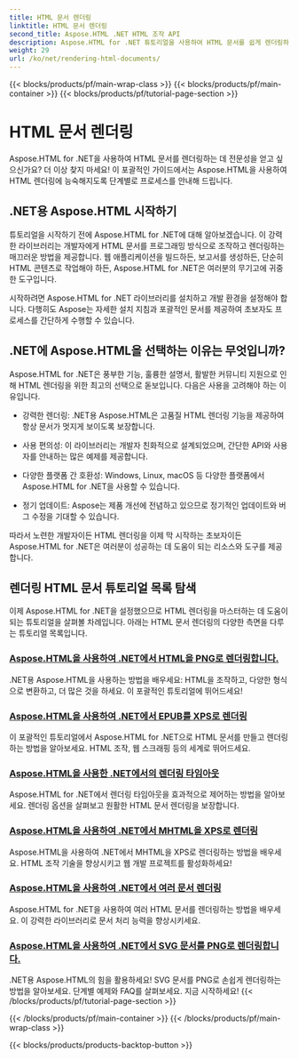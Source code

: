 ```yaml
---
title: HTML 문서 렌더링
linktitle: HTML 문서 렌더링
second_title: Aspose.HTML .NET HTML 조작 API
description: Aspose.HTML for .NET 튜토리얼을 사용하여 HTML 문서를 쉽게 렌더링하는 방법을 알아보세요. HTML 렌더링을 마스터하기 위한 포괄적인 튜토리얼 목록을 살펴보세요.
weight: 29
url: /ko/net/rendering-html-documents/
---
```


{{< blocks/products/pf/main-wrap-class >}}
{{< blocks/products/pf/main-container >}}
{{< blocks/products/pf/tutorial-page-section >}}

# HTML 문서 렌더링


Aspose.HTML for .NET을 사용하여 HTML 문서를 렌더링하는 데 전문성을 얻고 싶으신가요? 더 이상 찾지 마세요! 이 포괄적인 가이드에서는 Aspose.HTML을 사용하여 HTML 렌더링에 능숙해지도록 단계별로 프로세스를 안내해 드립니다.

## .NET용 Aspose.HTML 시작하기

튜토리얼을 시작하기 전에 Aspose.HTML for .NET에 대해 알아보겠습니다. 이 강력한 라이브러리는 개발자에게 HTML 문서를 프로그래밍 방식으로 조작하고 렌더링하는 매끄러운 방법을 제공합니다. 웹 애플리케이션을 빌드하든, 보고서를 생성하든, 단순히 HTML 콘텐츠로 작업해야 하든, Aspose.HTML for .NET은 여러분의 무기고에 귀중한 도구입니다.

시작하려면 Aspose.HTML for .NET 라이브러리를 설치하고 개발 환경을 설정해야 합니다. 다행히도 Aspose는 자세한 설치 지침과 포괄적인 문서를 제공하여 초보자도 프로세스를 간단하게 수행할 수 있습니다.

## .NET에 Aspose.HTML을 선택하는 이유는 무엇입니까?

Aspose.HTML for .NET은 풍부한 기능, 훌륭한 설명서, 활발한 커뮤니티 지원으로 인해 HTML 렌더링을 위한 최고의 선택으로 돋보입니다. 다음은 사용을 고려해야 하는 이유입니다.

- 강력한 렌더링: .NET용 Aspose.HTML은 고품질 HTML 렌더링 기능을 제공하여 항상 문서가 멋지게 보이도록 보장합니다.

- 사용 편의성: 이 라이브러리는 개발자 친화적으로 설계되었으며, 간단한 API와 사용자를 안내하는 많은 예제를 제공합니다.

- 다양한 플랫폼 간 호환성: Windows, Linux, macOS 등 다양한 플랫폼에서 Aspose.HTML for .NET을 사용할 수 있습니다.

- 정기 업데이트: Aspose는 제품 개선에 전념하고 있으므로 정기적인 업데이트와 버그 수정을 기대할 수 있습니다.

따라서 노련한 개발자이든 HTML 렌더링을 이제 막 시작하는 초보자이든 Aspose.HTML for .NET은 여러분이 성공하는 데 도움이 되는 리소스와 도구를 제공합니다.

## 렌더링 HTML 문서 튜토리얼 목록 탐색

이제 Aspose.HTML for .NET을 설정했으므로 HTML 렌더링을 마스터하는 데 도움이 되는 튜토리얼을 살펴볼 차례입니다. 아래는 HTML 문서 렌더링의 다양한 측면을 다루는 튜토리얼 목록입니다.

### [Aspose.HTML을 사용하여 .NET에서 HTML을 PNG로 렌더링합니다.](./render-html-as-png/)
.NET용 Aspose.HTML을 사용하는 방법을 배우세요: HTML을 조작하고, 다양한 형식으로 변환하고, 더 많은 것을 하세요. 이 포괄적인 튜토리얼에 뛰어드세요!
### [Aspose.HTML을 사용하여 .NET에서 EPUB를 XPS로 렌더링](./render-epub-as-xps/)
이 포괄적인 튜토리얼에서 Aspose.HTML for .NET으로 HTML 문서를 만들고 렌더링하는 방법을 알아보세요. HTML 조작, 웹 스크래핑 등의 세계로 뛰어드세요.
### [Aspose.HTML을 사용한 .NET에서의 렌더링 타임아웃](./rendering-timeout/)
Aspose.HTML for .NET에서 렌더링 타임아웃을 효과적으로 제어하는 방법을 알아보세요. 렌더링 옵션을 살펴보고 원활한 HTML 문서 렌더링을 보장합니다.
### [Aspose.HTML을 사용하여 .NET에서 MHTML을 XPS로 렌더링](./render-mhtml-as-xps/)
 Aspose.HTML을 사용하여 .NET에서 MHTML을 XPS로 렌더링하는 방법을 배우세요. HTML 조작 기술을 향상시키고 웹 개발 프로젝트를 활성화하세요!
### [Aspose.HTML을 사용하여 .NET에서 여러 문서 렌더링](./render-multiple-documents/)
Aspose.HTML for .NET을 사용하여 여러 HTML 문서를 렌더링하는 방법을 배우세요. 이 강력한 라이브러리로 문서 처리 능력을 향상시키세요.
### [Aspose.HTML을 사용하여 .NET에서 SVG 문서를 PNG로 렌더링합니다.](./render-svg-doc-as-png/)
.NET용 Aspose.HTML의 힘을 활용하세요! SVG 문서를 PNG로 손쉽게 렌더링하는 방법을 알아보세요. 단계별 예제와 FAQ를 살펴보세요. 지금 시작하세요!
{{< /blocks/products/pf/tutorial-page-section >}}

{{< /blocks/products/pf/main-container >}}
{{< /blocks/products/pf/main-wrap-class >}}

{{< blocks/products/products-backtop-button >}}
